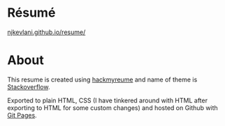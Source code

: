 # Résumé
[njkevlani.github.io/resume/](https://njkevlani.github.io/resume/)
# About
This resume is created using [hackmyreume](https://github.com/hacksalot/HackMyResume) and name of theme is  [Stackoverflow](https://themes.jsonresume.org/stackoverflow).

Exported to plain HTML, CSS (I have tinkered around with HTML after exporting to HTML for some custom changes) and hosted on Github with [Git Pages](https://pages.github.com/).
